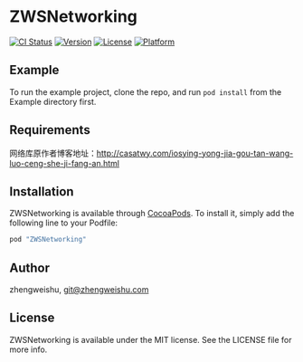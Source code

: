 # ZWSNetworking

[![CI Status](http://img.shields.io/travis/zhengweishu/ZWSNetworking.svg?style=flat)](https://travis-ci.org/zhengweishu/ZWSNetworking)
[![Version](https://img.shields.io/cocoapods/v/ZWSNetworking.svg?style=flat)](http://cocoapods.org/pods/ZWSNetworking)
[![License](https://img.shields.io/cocoapods/l/ZWSNetworking.svg?style=flat)](http://cocoapods.org/pods/ZWSNetworking)
[![Platform](https://img.shields.io/cocoapods/p/ZWSNetworking.svg?style=flat)](http://cocoapods.org/pods/ZWSNetworking)

## Example

To run the example project, clone the repo, and run `pod install` from the Example directory first.

## Requirements

网络库原作者博客地址：http://casatwy.com/iosying-yong-jia-gou-tan-wang-luo-ceng-she-ji-fang-an.html

## Installation

ZWSNetworking is available through [CocoaPods](http://cocoapods.org). To install
it, simply add the following line to your Podfile:

```ruby
pod "ZWSNetworking"
```

## Author

zhengweishu, git@zhengweishu.com

## License

ZWSNetworking is available under the MIT license. See the LICENSE file for more info.
